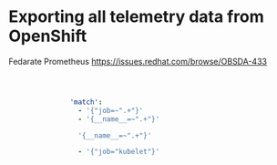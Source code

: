 # Exporting all telemetry data from OpenShift


Fedarate Prometheus https://issues.redhat.com/browse/OBSDA-433

```yaml



               'match':
                 - '{"job=~".+"}'
                 - '{__name__=~".+"}'

                 '{__name__=~".+"}'

                 - '{"job="kubelet"}'
        
```
